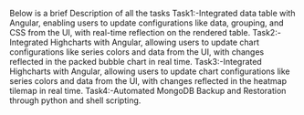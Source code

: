 Below is a brief Description of all the tasks
Task1:-Integrated data table with Angular, enabling users to update configurations like data, grouping, and CSS from the UI, with real-time reflection on the rendered table.
Task2:-Integrated Highcharts with Angular, allowing users to update chart configurations like series colors and data from the UI, with changes reflected in the packed bubble chart in real time.
Task3:-Integrated Highcharts with Angular, allowing users to update chart configurations like series colors and data from the UI, with changes reflected in the heatmap tilemap in real time.
Task4:-Automated MongoDB Backup and Restoration through python and shell scripting.
